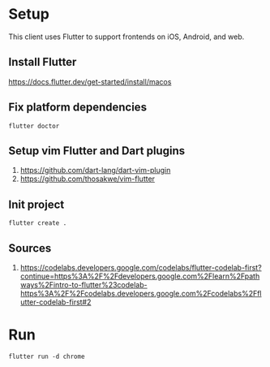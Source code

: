 # Setup
This client uses Flutter to support frontends on iOS, Android, and web.

## Install Flutter
https://docs.flutter.dev/get-started/install/macos

## Fix platform dependencies
`flutter doctor`

## Setup vim Flutter and Dart plugins
1. https://github.com/dart-lang/dart-vim-plugin
2. https://github.com/thosakwe/vim-flutter

## Init project
`flutter create .`

## Sources
1. https://codelabs.developers.google.com/codelabs/flutter-codelab-first?continue=https%3A%2F%2Fdevelopers.google.com%2Flearn%2Fpathways%2Fintro-to-flutter%23codelab-https%3A%2F%2Fcodelabs.developers.google.com%2Fcodelabs%2Fflutter-codelab-first#2

# Run
`flutter run -d chrome`

